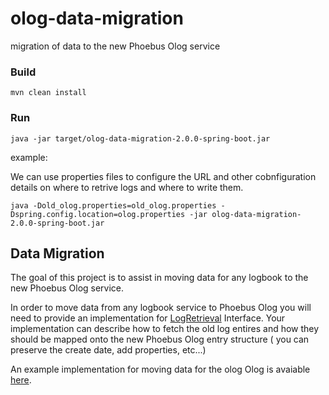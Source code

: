 # olog-data-migration
migration of data to the new Phoebus Olog service


### Build

`mvn clean install`

### Run

`java -jar target/olog-data-migration-2.0.0-spring-boot.jar`

example:

We can use properties files to configure the URL and other cobnfiguration details on where to retrive logs and where to 
write them.

`java -Dold_olog.properties=old_olog.properties -Dspring.config.location=olog.properties -jar olog-data-migration-2.0.0-spring-boot.jar`

## Data Migration

The goal of this project is to assist in moving data for any logbook to the new Phoebus Olog service.

In order to move data from any logbook service to Phoebus Olog you will need to provide an implementation for [LogRetrieval](https://github.com/shroffk/olog-data-migration/blob/master/src/main/java/org/phoebus/olog/LogRetrieval.java) Interface. Your implementation can describe how to fetch the old log entires and how they should be mapped onto the new Phoebus Olog entry structure ( you can preserve the create date, add properties, etc...) 

An example implementation for moving data for the olog Olog is avaiable [here](https://github.com/shroffk/olog-data-migration/blob/master/src/main/java/org/phoebus/old/olog/OldOlogLogRetrieval.java).
